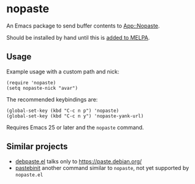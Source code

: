 # nopaste

An Emacs package to send buffer contents to [App::Nopaste](http://github.com/sartak/app-nopaste).

Should be installed by hand until this is [added to MELPA](https://github.com/melpa/melpa/pull/5601).

## Usage

Example usage with a custom path and nick:

    (require 'nopaste)
    (setq nopaste-nick "avar")

The recommended keybindings are:

    (global-set-key (kbd "C-c n p") 'nopaste)
    (global-set-key (kbd "C-c n y") 'nopaste-yank-url)

Requires Emacs 25 or later and the `nopaste` command.

## Similar projects

 * [debpaste.el](https://github.com/alezost/debpaste.el) talks only to https://paste.debian.org/
 * [pastebinit](https://launchpad.net/pastebinit/) another command similar to `nopaste`, not yet supported by `nopaste.el`
